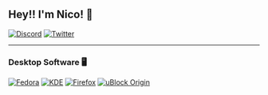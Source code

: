 ## Hey!! I'm Nico! 👋
[![Discord](https://skillicons.dev/icons?i=discord)](https://discord.com/users/274241772752732161)
[![Twitter](https://skillicons.dev/icons?i=twitter)](https://twitter.com/shrobbyy)

---

### Desktop Software 🖥️
[![Fedora](https://img.shields.io/badge/Fedora-294172?style=for-the-badge&logo=fedora&logoColor=white)](https://fedoraproject.org/)
[![KDE](https://img.shields.io/badge/KDE-1D99F3?style=for-the-badge&logo=kde&logoColor=fff)](https://kde.org/)
[![Firefox](https://img.shields.io/badge/Firefox-FF7139?style=for-the-badge&logo=firefox%20browser&logoColor=fff)](https://firefox.com/)
[![uBlock Origin](https://img.shields.io/badge/uBlock%20Origin-800000?style=for-the-badge&logo=ublock%20origin&logoColor=fff)](https://github.com/gorhill/uBlock/)